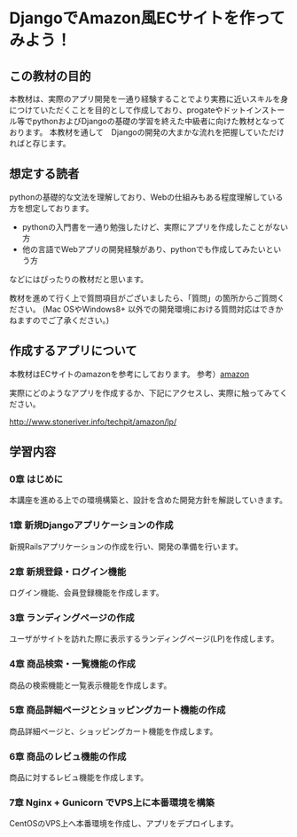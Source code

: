 # DjangoでAmazon風ECサイトを作ってみよう！

## この教材の目的 
本教材は、実際のアプリ開発を一通り経験することでより実務に近いスキルを身につけていただくことを目的として作成しており、progateやドットインストール等でpythonおよびDjangoの基礎の学習を終えた中級者に向けた教材となっております。
本教材を通して　Djangoの開発の大まかな流れを把握していただければと存じます。

## 想定する読者
pythonの基礎的な文法を理解しており、Webの仕組みもある程度理解している方を想定しております。
* pythonの入門書を一通り勉強したけど、実際にアプリを作成したことがない方
* 他の言語でWebアプリの開発経験があり、pythonでも作成してみたいという方

などにはぴったりの教材だと思います。



教材を進めて行く上で質問項目がございましたら、「質問」の箇所からご質問ください。
(Mac OSやWindows8+ 以外での開発環境における質問対応はできかねますのでご了承ください。)


## 作成するアプリについて
本教材はECサイトのamazonを参考にしております。
参考）[amazon](https://www.amazon.co.jp/)

実際にどのようなアプリを作成するか、下記にアクセスし、実際に触ってみてください。

http://www.stoneriver.info/techpit/amazon/lp/


## 学習内容

### 0章 はじめに
本講座を進める上での環境構築と、設計を含めた開発方針を解説していきます。

### 1章 新規Djangoアプリケーションの作成
新規Railsアプリケーションの作成を行い、開発の準備を行います。

### 2章 新規登録・ログイン機能
ログイン機能、会員登録機能を作成します。

### 3章 ランディングページの作成
ユーザがサイトを訪れた際に表示するランディングページ(LP)を作成します。

### 4章 商品検索・一覧機能の作成
商品の検索機能と一覧表示機能を作成します。

### 5章 商品詳細ページとショッピングカート機能の作成
商品詳細ページと、ショッピングカート機能を作成します。

### 6章 商品のレビュ機能の作成
商品に対するレビュ機能を作成します。

### 7章 Nginx + Gunicorn でVPS上に本番環境を構築
CentOSのVPS上へ本番環境を作成し、アプリをデプロイします。
